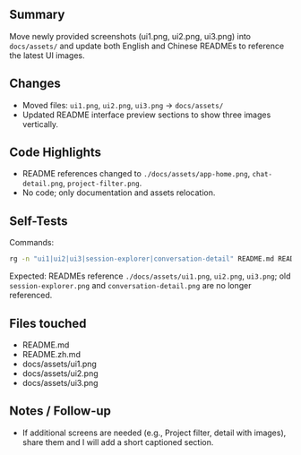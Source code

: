 ## Summary

Move newly provided screenshots (ui1.png, ui2.png, ui3.png) into `docs/assets/` and update both English and Chinese READMEs to reference the latest UI images.

## Changes

- Moved files: `ui1.png`, `ui2.png`, `ui3.png` → `docs/assets/`
- Updated README interface preview sections to show three images vertically.

## Code Highlights

- README references changed to `./docs/assets/app-home.png`, `chat-detail.png`, `project-filter.png`.
- No code; only documentation and assets relocation.

## Self-Tests

Commands:

```bash
rg -n "ui1|ui2|ui3|session-explorer|conversation-detail" README.md README.zh.md
```

Expected: READMEs reference `./docs/assets/ui1.png`, `ui2.png`, `ui3.png`; old `session-explorer.png` and `conversation-detail.png` are no longer referenced.

## Files touched

- README.md
- README.zh.md
- docs/assets/ui1.png
- docs/assets/ui2.png
- docs/assets/ui3.png

## Notes / Follow-up

- If additional screens are needed (e.g., Project filter, detail with images), share them and I will add a short captioned section.
